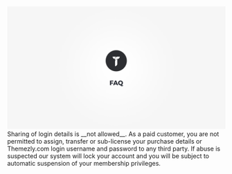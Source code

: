 <div class="thz-lightbox-gallery" markdown="1">
<div class="thz-doc-image max">
<img src="../../docs-media/splash-faq.jpg" alt="Themezly FAQ" />
</div>
<div markdown="1">
Sharing of login details is __not allowed__. As a paid customer, you are not permitted to assign, transfer or sub-license your purchase details or Themezly.com login username and password to any third party. If abuse is suspected our system will lock your account and you will be subject to automatic suspension of your membership privileges.
</div>